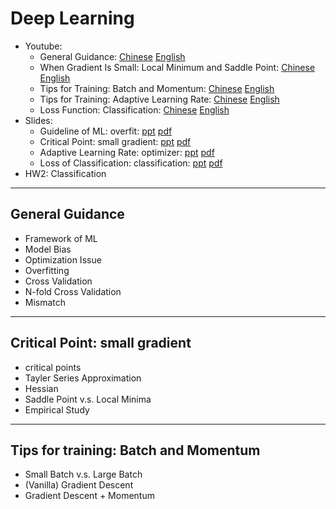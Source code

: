 # Deep Learning
- Youtube:
  - General Guidance: [Chinese](https://www.youtube.com/watch?v=WeHM2xpYQpw) [English](https://youtu.be/3qgKpBptyFY)
  - When Gradient Is Small: Local Minimum and Saddle Point: [Chinese](https://www.youtube.com/watch?v=QW6uINn7uGk) [English](https://youtu.be/yz7QS1I6omw)
  - Tips for Training: Batch and Momentum: [Chinese](https://www.youtube.com/watch?v=zzbr1h9sF54) [English](https://youtu.be/MNoEQ9w-AbE)
  - Tips for Training: Adaptive Learning Rate: [Chinese](https://www.youtube.com/watch?v=HYUXEeh3kwY) [English](https://www.youtube.com/watch?v=8yf-tU7zm7w)
  - Loss Function: Classification: [Chinese](https://www.youtube.com/watch?v=O2VkP8dJ5FE) [English](https://www.youtube.com/watch?v=jqVONJ-Wn8w)
- Slides:
  - Guideline of ML: overfit: [ppt](https://speech.ee.ntu.edu.tw/~hylee/ml/ml2021-course-data/overfit-v6.pptx) [pdf](https://speech.ee.ntu.edu.tw/~hylee/ml/ml2021-course-data/overfit-v6.pdf)
  - Critical Point: small gradient: [ppt](https://speech.ee.ntu.edu.tw/~hylee/ml/ml2021-course-data/small-gradient-v7.pptx) [pdf](https://speech.ee.ntu.edu.tw/~hylee/ml/ml2021-course-data/small-gradient-v7.pdf)
  - Adaptive Learning Rate: optimizer: [ppt](https://speech.ee.ntu.edu.tw/~hylee/ml/ml2021-course-data/optimizer_v4.pptx) [pdf](https://speech.ee.ntu.edu.tw/~hylee/ml/ml2021-course-data/optimizer_v4.pdf)
  - Loss of Classification: classification: [ppt](https://speech.ee.ntu.edu.tw/~hylee/ml/ml2021-course-data/classification_v2.pptx) [pdf](https://speech.ee.ntu.edu.tw/~hylee/ml/ml2021-course-data/classification_v2.pdf)
- HW2: Classification

---
## General Guidance
- Framework of ML
- Model Bias 
- Optimization Issue
- Overfitting
- Cross Validation
- N-fold Cross Validation
- Mismatch

---
## Critical Point: small gradient
- critical points
- Tayler Series Approximation
- Hessian
- Saddle Point v.s. Local Minima
- Empirical Study

---
## Tips for training: Batch and Momentum
- Small Batch v.s. Large Batch
- (Vanilla) Gradient Descent
- Gradient Descent + Momentum
